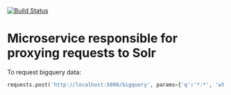 
[![Build Status](https://travis-ci.org/adsabs/solr-service.svg?branch=master)](https://travis-ci.org/adsabs/solr-service)

# Microservice responsible for proxying requests to Solr

To request bigquery data:

```python
requests.post('http://localhost:5000/bigquery', params={'q':'*:*', 'wt':'json', 'fl':'bibcode', 'fq': '{!bitset}'}, data='bibcode\n1907AN....174...59.\n1908PA.....16..445.\n1989LNP...334..242S')
```

